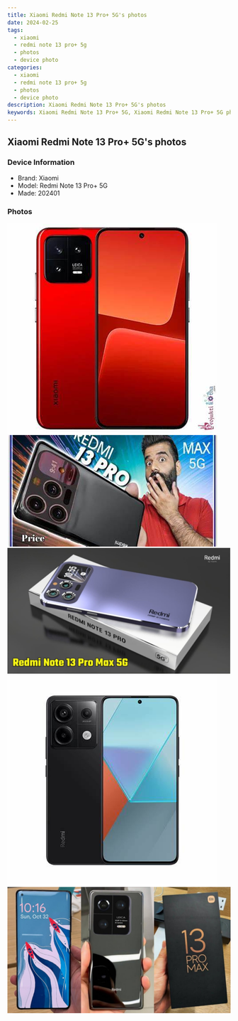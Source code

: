 ```yaml
---
title: Xiaomi Redmi Note 13 Pro+ 5G's photos
date: 2024-02-25
tags: 
  - xiaomi
  - redmi note 13 pro+ 5g
  - photos
  - device photo
categories: 
  - xiaomi
  - redmi note 13 pro+ 5g
  - photos
  - device photo
description: Xiaomi Redmi Note 13 Pro+ 5G's photos
keywords: Xiaomi Redmi Note 13 Pro+ 5G, Xiaomi Redmi Note 13 Pro+ 5G photos, Xiaomi Redmi Note 13 Pro+ 5G device photo
---
```


## Xiaomi Redmi Note 13 Pro+ 5G's photos

### Device Information

- Brand: Xiaomi
- Model: Redmi Note 13 Pro+ 5G
- Made: 202401

### Photos

![/images/best-assets/devices/xiaomi/xiaomi-redmi-note-13-proplus-5g/1.jpg](/images/best-assets/devices/xiaomi/xiaomi-redmi-note-13-proplus-5g/1.jpg)
![/images/best-assets/devices/xiaomi/xiaomi-redmi-note-13-proplus-5g/2.jpg](/images/best-assets/devices/xiaomi/xiaomi-redmi-note-13-proplus-5g/2.jpg)
![/images/best-assets/devices/xiaomi/xiaomi-redmi-note-13-proplus-5g/3.jpg](/images/best-assets/devices/xiaomi/xiaomi-redmi-note-13-proplus-5g/3.jpg)
![/images/best-assets/devices/xiaomi/xiaomi-redmi-note-13-proplus-5g/4.jpg](/images/best-assets/devices/xiaomi/xiaomi-redmi-note-13-proplus-5g/4.jpg)
![/images/best-assets/devices/xiaomi/xiaomi-redmi-note-13-proplus-5g/5.jpg](/images/best-assets/devices/xiaomi/xiaomi-redmi-note-13-proplus-5g/5.jpg)
